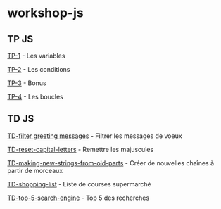 # workshop-js

## TP JS
[TP-1](tp-1-variables.md) - Les variables

[TP-2](tp-2-conditions.md) - Les conditions

[TP-3](tp-3-bonus.md) - Bonus

[TP-4](tp-4-boucles.md) - Les boucles


## TD JS

[TD-filter greeting messages](filter-greeting-messages.md) - Filtrer les messages de voeux

[TD-reset-capital-letters](reset-capital-letters.md) - Remettre les majuscules

[TD-making-new-strings-from-old-parts](making-new-strings-from-old-parts.md) - Créer de nouvelles chaînes à partir de morceaux

[TD-shopping-list](shopping-list.md) - Liste de courses supermarché

[TD-top-5-search-engine](top-5-search-engine.md) - Top 5 des recherches
